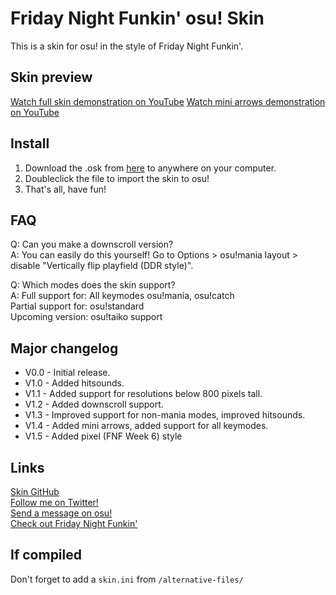# Friday Night Funkin' osu! Skin
This is a skin for osu! in the style of Friday Night Funkin'.

## Skin preview
[Watch full skin demonstration on YouTube](https://www.youtube.com/watch?v=RtrHGPJBn7o)
[Watch mini arrows demonstration on YouTube](https://www.youtube.com/watch?v=1ner8Cbh1GE)

## Install
1. Download the .osk from [here](https://github.com/Saltssaumure/fnf-osu-mania-skin/releases/latest) to anywhere on your computer.
2. Doubleclick the file to import the skin to osu!
3. That's all, have fun!

## FAQ
Q: Can you make a downscroll version?  
A: You can easily do this yourself! Go to Options > osu!mania layout > disable "Vertically flip playfield (DDR style)".

Q: Which modes does the skin support?  
A: Full support for: All keymodes osu!mania, osu!catch  
   Partial support for: osu!standard  
   Upcoming version: osu!taiko support

## Major changelog
- V0.0 - Initial release.
- V1.0 - Added hitsounds.
- V1.1 - Added support for resolutions below 800 pixels tall.
- V1.2 - Added downscroll support.
- V1.3 - Improved support for non-mania modes, improved hitsounds. 
- V1.4 - Added mini arrows, added support for all keymodes.
- V1.5 - Added pixel (FNF Week 6) style 

## Links
[Skin GitHub](https://github.com/Saltssaumure/fnf-osu-mania-skin)  
[Follow me on Twitter!](https://twitter.com/Saltssaumure)  
[Send a message on osu!](https://osu.ppy.sh/users/10071266)  
[Check out Friday Night Funkin'](https://ninja-muffin24.itch.io/funkin)

## If compiled
Don't forget to add a ``skin.ini`` from ``/alternative-files/``
